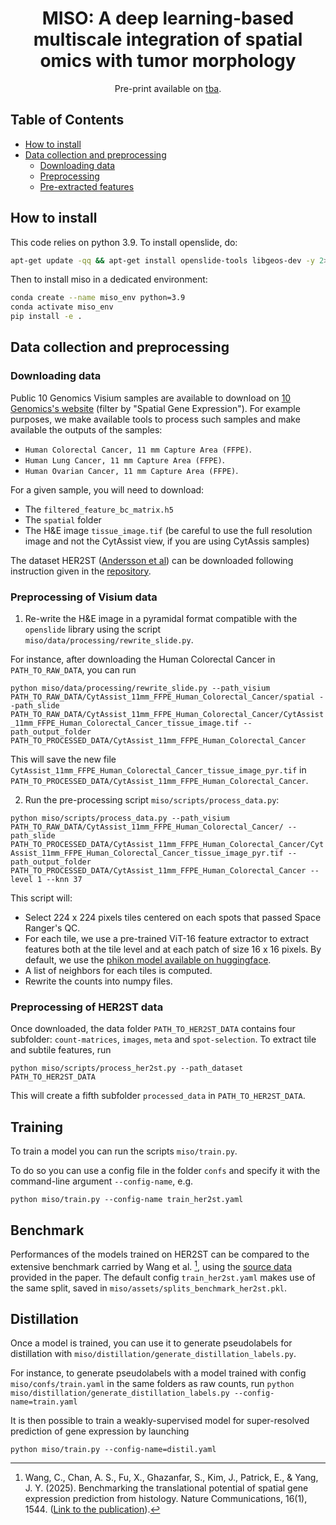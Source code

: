 <!-- Title -->
<div align="center">
<h1>MISO: A deep learning-based multiscale integration of spatial omics with tumor morphology</h1>

<!-- Short description -->
Pre-print available on [tba](https://arxiv.org/).

</div>

## Table of Contents

- [How to install](#how-to-install)
- [Data collection and preprocessing](#data-collection-and-preprocessing)
  - [Downloading data](#downloading-data)
  - [Preprocessing](#preprocessing)
  - [Pre-extracted features](#pre-extracted-features)

## How to install

This code relies on python 3.9.
To install openslide, do:
```bash
apt-get update -qq && apt-get install openslide-tools libgeos-dev -y 2>&1
```

Then to install miso in a dedicated environment:
```bash
conda create --name miso_env python=3.9
conda activate miso_env
pip install -e .
```

## Data collection and preprocessing

### Downloading data

Public 10 Genomics Visium samples are available to download on [10 Genomics's website](https://www.10xgenomics.com/datasets) (filter by "Spatial Gene Expression").
For example purposes, we make available tools to process such samples and make available the outputs of the samples:
- `Human Colorectal Cancer, 11 mm Capture Area (FFPE)`.
- `Human Lung Cancer, 11 mm Capture Area (FFPE)`.
- `Human Ovarian Cancer, 11 mm Capture Area (FFPE)`.

For a given sample, you will need to download:
- The `filtered_feature_bc_matrix.h5`
- The `spatial` folder
- The H&E image `tissue_image.tif` (be careful to use the full resolution image and not the CytAssist view, if you are using CytAssis samples)

The dataset HER2ST ([Andersson et al](https://www.nature.com/articles/s41467-021-26271-2)) can be downloaded following instruction given in the [repository](https://github.com/almaan/her2st?tab=readme-ov-file). 

### Preprocessing of Visium data

1. Re-write the H&E image in a pyramidal format compatible with the `openslide` library using the script `miso/data/processing/rewrite_slide.py`.

For instance, after downloading the Human Colorectal Cancer in `PATH_TO_RAW_DATA`, you can run

```python miso/data/processing/rewrite_slide.py --path_visium PATH_TO_RAW_DATA/CytAssist_11mm_FFPE_Human_Colorectal_Cancer/spatial --path_slide PATH_TO_RAW_DATA/CytAssist_11mm_FFPE_Human_Colorectal_Cancer/CytAssist_11mm_FFPE_Human_Colorectal_Cancer_tissue_image.tif --path_output_folder PATH_TO_PROCESSED_DATA/CytAssist_11mm_FFPE_Human_Colorectal_Cancer```

This will save the new file `CytAssist_11mm_FFPE_Human_Colorectal_Cancer_tissue_image_pyr.tif` in `PATH_TO_PROCESSED_DATA/CytAssist_11mm_FFPE_Human_Colorectal_Cancer`. 

2. Run the pre-processing script `miso/scripts/process_data.py`:

```python miso/scripts/process_data.py --path_visium PATH_TO_RAW_DATA/CytAssist_11mm_FFPE_Human_Colorectal_Cancer/ --path_slide PATH_TO_PROCESSED_DATA/CytAssist_11mm_FFPE_Human_Colorectal_Cancer/CytAssist_11mm_FFPE_Human_Colorectal_Cancer_tissue_image_pyr.tif --path_output_folder PATH_TO_PROCESSED_DATA/CytAssist_11mm_FFPE_Human_Colorectal_Cancer --level 1 --knn 37```

This script will:
- Select 224 x 224 pixels tiles centered on each spots that passed Space Ranger's QC.
- For each tile, we use a pre-trained ViT-16 feature extractor to extract features both at the tile level and at each patch of size 16 x 16 pixels. By default, we use the [phikon model available on huggingface](https://huggingface.co/owkin/phikon).
- A list of neighbors for each tiles is computed.
- Rewrite the counts into numpy files.

### Preprocessing of HER2ST data

Once downloaded, the data folder `PATH_TO_HER2ST_DATA`  contains four subfolder: `count-matrices`, `images`, `meta` and `spot-selection`. To extract tile and subtile features, run

```python miso/scripts/process_her2st.py --path_dataset PATH_TO_HER2ST_DATA```

This will create a fifth subfolder `processed_data` in `PATH_TO_HER2ST_DATA`.

## Training

To train a model you can run the scripts `miso/train.py`.

To do so you can use a config file in the folder `confs` and specify it with the command-line argument `--config-name`, e.g.

```python miso/train.py --config-name train_her2st.yaml```

## Benchmark

Performances of the models trained on HER2ST can be compared to the extensive benchmark carried by Wang et al. [^1], using the [source data](https://static-content.springer.com/esm/art%3A10.1038%2Fs41467-025-56618-y/MediaObjects/41467_2025_56618_MOESM4_ESM.xlsx) provided in the paper. The default config `train_her2st.yaml` makes use of the same split, saved in `miso/assets/splits_benchmark_her2st.pkl`.

[^1]: Wang, C., Chan, A. S., Fu, X., Ghazanfar, S., Kim, J., Patrick, E., & Yang, J. Y. (2025). Benchmarking the translational potential of spatial gene expression prediction from histology. Nature Communications, 16(1), 1544. ([Link to the publication](https://www.nature.com/articles/s41467-025-56618-y)).


## Distillation

Once a model is trained, you can use it to generate pseudolabels for distillation with `miso/distillation/generate_distillation_labels.py`.

For instance, to generate pseudolabels with a model trained with config `miso/confs/train.yaml` in the same folders as raw counts, run
```python miso/distillation/generate_distillation_labels.py --config-name=train.yaml```


It is then possible to train a weakly-supervised model for super-resolved prediction of gene expression by launching

```python miso/train.py --config-name=distil.yaml```
